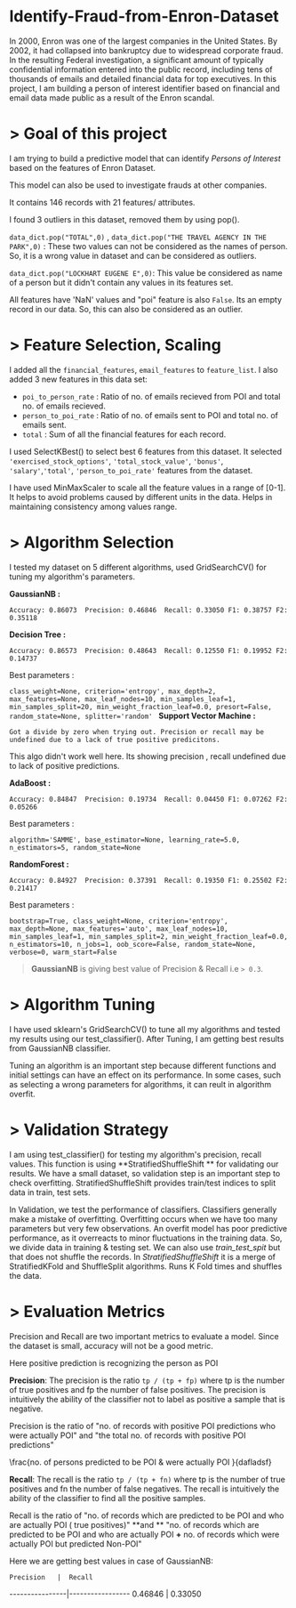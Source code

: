# Identify-Fraud-from-Enron-Dataset

In 2000, Enron was one of the largest companies in the United States. 
By 2002, it had collapsed into bankruptcy due to widespread corporate fraud.
In the resulting Federal investigation, a significant amount of typically confidential information entered into the public record,
including tens of thousands of emails and detailed financial data for top executives.
In this project, I am building a person of interest identifier based on financial and email data made public as a result of the Enron scandal.


# > Goal of this project

I am trying to build a predictive model that can identify _Persons of Interest_  based on the features of Enron Dataset. 

This model can also be used to investigate frauds at other companies.

It contains 146 records with 21 features/ attributes.

I found 3 outliers in this dataset, removed them by using pop().

`data_dict.pop("TOTAL",0)` , `data_dict.pop("THE TRAVEL AGENCY IN THE PARK",0)` : These two values can not be considered as the names of person. So, it is a wrong value in dataset and can be considered as outliers.

`data_dict.pop("LOCKHART EUGENE E",0)`: This value be considered as name of a person but it didn't contain any values in its features set.

All features have 'NaN' values and "poi" feature is also `False`. Its an empty record in our data. So, this can also be considered as an outlier.

# > Feature Selection, Scaling

I added all the `financial_features`, `email_features` to `feature_list`. I also added 3 new features in this data set:

* `poi_to_person_rate` : Ratio of no. of emails recieved from POI and total no. of emails recieved.
* `person_to_poi_rate` : Ratio of no. of emails sent to POI and total no. of emails sent.
* `total`              : Sum of all the financial features for each record.

I used SelectKBest() to select best 6 features from this dataset. It selected `'exercised_stock_options'`, `'total_stock_value'`, `'bonus'`, `'salary'`,`'total'`, `'person_to_poi_rate'` features from the dataset.

I have used MinMaxScaler to scale all the feature values in a range of [0-1]. It helps to avoid problems caused by different units in the data. Helps in maintaining consistency among values range.

# > Algorithm Selection

I tested my dataset on 5 different algorithms, used GridSearchCV() for tuning my algorithm's parameters.

**GaussianNB :**

`Accuracy: 0.86073	Precision: 0.46846	Recall: 0.33050	F1: 0.38757	F2: 0.35118`

**Decision Tree :**

`Accuracy: 0.86573	Precision: 0.48643	Recall: 0.12550	F1: 0.19952	F2: 0.14737`

Best parameters : 

`class_weight=None, criterion='entropy', max_depth=2,
max_features=None, max_leaf_nodes=10, min_samples_leaf=1,
min_samples_split=20, min_weight_fraction_leaf=0.0,
presort=False, random_state=None, splitter='random'
`
**Support Vector Machine :**

`Got a divide by zero when trying out. Precision or recall may be undefined due to a lack of true positive predicitons.
`

This algo didn't work well here. Its showing precision , recall undefined due to lack of positive predictions.

**AdaBoost :**

`Accuracy: 0.84847	Precision: 0.19734	Recall: 0.04450	F1: 0.07262	F2: 0.05266`

Best parameters :

`
algorithm='SAMME', base_estimator=None, learning_rate=5.0,
n_estimators=5, random_state=None
`

**RandomForest :**

`Accuracy: 0.84927	Precision: 0.37391	Recall: 0.19350	F1: 0.25502	F2: 0.21417`

Best parameters :

`
bootstrap=True, class_weight=None, criterion='entropy',
max_depth=None, max_features='auto', max_leaf_nodes=10,
min_samples_leaf=1, min_samples_split=2,
min_weight_fraction_leaf=0.0, n_estimators=10, n_jobs=1,
oob_score=False, random_state=None, verbose=0,
warm_start=False
`

> **GaussianNB** is giving best value of Precision & Recall i.e `> 0.3`.


# > Algorithm Tuning
I have used sklearn's GridSearchCV() to tune all my algorithms and tested my results using our test_classifier(). After Tuning, I am getting best results from GaussianNB classifier.

Tuning an algorithm is an important step because different functions and initial settings can have an effect on its performance. In some cases, such as selecting a wrong parameters for algorithms, it can reult in algorithm overfit.

 
# > Validation Strategy
I am using test_classifier() for testing my algorithm's precision, recall values. This function is using **StratifiedShuffleShift ** for validating our results. We have a small dataset, so validation step is an important step to check overfitting. StratifiedShuffleShift provides train/test indices to split data in train, test sets.

In Validation, we test the performance of classifiers. Classifiers generally make a mistake of overfitting. Overfitting occurs when we have too many parameters but very few observations. An overfit model has poor predictive performance, as it overreacts to minor fluctuations in the training data. So, we divide data in training & testing set. We can also use *train_test_spit* but that does not shuffle the records. In *StratifiedShuffleShift* it is a merge of StratifiedKFold and ShuffleSplit algorithms. Runs K Fold times and shuffles the data.


# > Evaluation Metrics
Precision and Recall are two important metrics to evaluate a model. Since the dataset is small, accuracy will not be a good metric.

Here positive prediction is recognizing the person as POI

**Precision**: The precision is the ratio `tp / (tp + fp)` where tp is the number of true positives and fp the number of false positives. The precision is intuitively the ability of the classifier not to label as positive a sample that is negative.

Precision is the ratio of "no. of records with positive POI predictions who were actually POI" and "the total no. of records with positive POI predictions"

\frac{no. of persons predicted to be POI & were actually POI }{dafladsf} 

**Recall**: The recall is the ratio `tp / (tp + fn)` where tp is the number of true positives and fn the number of false negatives. The recall is intuitively the ability of the classifier to find all the positive samples.

Recall is the ratio of "no. of records which are predicted to be POI and who are actually POI ( true positives)" **and ** "no. of records which are predicted to be POI and who are actually POI **+** no. of records which were actually POI but predicted Non-POI"



Here we are getting best values in case of GaussianNB:


    Precision   |  Recall 
----------------|-----------------
    0.46846     |  0.33050

